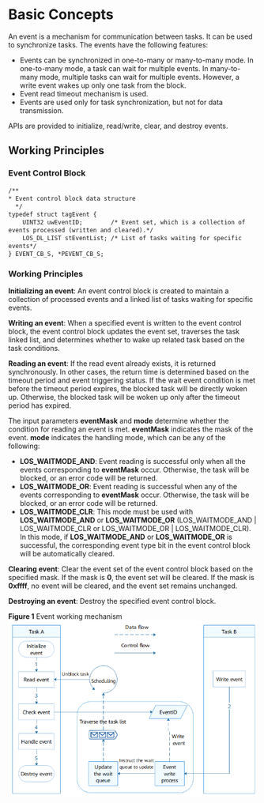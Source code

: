 # Basic Concepts<a name="EN-US_TOPIC_0000001123763599"></a>

An event is a mechanism for communication between tasks. It can be used to synchronize tasks. The events have the following features:

-   Events can be synchronized in one-to-many or many-to-many mode. In one-to-many mode, a task can wait for multiple events. In many-to-many mode, multiple tasks can wait for multiple events. However, a write event wakes up only one task from the block.
-   Event read timeout mechanism is used.
-   Events are used only for task synchronization, but not for data transmission.

APIs are provided to initialize, read/write, clear, and destroy events.

## Working Principles<a name="section1735611583011"></a>

### Event Control Block<a name="section1161415384467"></a>

```
/**
* Event control block data structure
  */
typedef struct tagEvent {
    UINT32 uwEventID;        /* Event set, which is a collection of events processed (written and cleared).*/
    LOS_DL_LIST stEventList; /* List of tasks waiting for specific events*/
} EVENT_CB_S, *PEVENT_CB_S;
```

### Working Principles<a name="section187761153144617"></a>

**Initializing an event**: An event control block is created to maintain a collection of processed events and a linked list of tasks waiting for specific events.

**Writing an event**: When a specified event is written to the event control block, the event control block updates the event set, traverses the task linked list, and determines whether to wake up related task based on the task conditions.

**Reading an event**: If the read event already exists, it is returned synchronously. In other cases, the return time is determined based on the timeout period and event triggering status. If the wait event condition is met before the timeout period expires, the blocked task will be directly woken up. Otherwise, the blocked task will be woken up only after the timeout period has expired.

The input parameters  **eventMask**  and  **mode**  determine whether the condition for reading an event is met.  **eventMask**  indicates the mask of the event.  **mode**  indicates the handling mode, which can be any of the following:

-   **LOS\_WAITMODE\_AND**: Event reading is successful only when all the events corresponding to  **eventMask**  occur. Otherwise, the task will be blocked, or an error code will be returned.
-   **LOS\_WAITMODE\_OR**: Event reading is successful when any of the events corresponding to  **eventMask**  occur. Otherwise, the task will be blocked, or an error code will be returned.
-   **LOS\_WAITMODE\_CLR**: This mode must be used with  **LOS\_WAITMODE\_AND**  or  **LOS\_WAITMODE\_OR**  \(LOS\_WAITMODE\_AND | LOS\_WAITMODE\_CLR or LOS\_WAITMODE\_OR | LOS\_WAITMODE\_CLR\). In this mode, if  **LOS\_WAITMODE\_AND**  or  **LOS\_WAITMODE\_OR**  is successful, the corresponding event type bit in the event control block will be automatically cleared.

**Clearing event**: Clear the event set of the event control block based on the specified mask. If the mask is  **0**, the event set will be cleared. If the mask is  **0xffff**, no event will be cleared, and the event set remains unchanged.

**Destroying an event**: Destroy the specified event control block.

**Figure  1**  Event working mechanism<a name="fig17799175324612"></a>  
![](figure/event-working-mechanism.png "event-working-mechanism")

